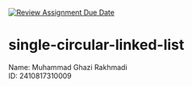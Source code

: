 [![Review Assignment Due Date](https://classroom.github.com/assets/deadline-readme-button-22041afd0340ce965d47ae6ef1cefeee28c7c493a6346c4f15d667ab976d596c.svg)](https://classroom.github.com/a/eWHOiT0F)
# single-circular-linked-list

Name: Muhammad Ghazi Rakhmadi<br>
ID: 2410817310009

